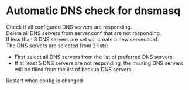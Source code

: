 # Automatic DNS check for dnsmasq
Check if all configured DNS servers are responding.<br />
Delete all DNS servers from server.conf that are not responding.<br />
If less than 3 DNS servers are set up, create a new server.conf.<br />
The DNS servers are selected from 2 lists:
 - First select all DNS servers from the list of preferred DNS servers.
 - If at least 5 DNS servers are not responding, the missing DNS servers will be filled from the list of backup DNS servers.
 
Restart when config is changed
